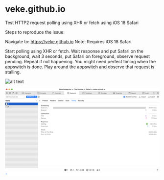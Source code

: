 # veke.github.io
Test HTTP2 request polling using XHR or fetch using iOS 18 Safari

Steps to reproduce the issue:

Navigate to: https://veke.github.io
Note: Requires iOS 18 Safari

Start polling using XHR or fetch.
Wait response and put Safari on the background, wait 3 seconds, put Safari on foreground, observe request pending.
Repeat if not happening.
You might need perfect timing when the appswitch is done. Play around the appswitch and observe that request is stalling.

![alt text](https://github.com/veke/veke.github.io/blob/main/pending1.png)

![alt text](https://github.com/veke/veke.github.io/blob/main/pending4.png)
